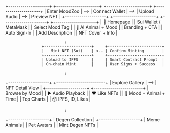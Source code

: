 +--------------------+     +---------------------+     +---------------------+     +---------------------+
|   Enter MoodZoo    | --> |  Connect Wallet     | --> |  Upload Audio       | --> |  Preview NFT        |
+--------------------+     +---------------------+     +---------------------+     +---------------------+
| 🐾 Homepage        |     | Sui Wallet / MetaMask |   | Select Mood Tag     |     | 🎨 AI Animal + Mood |
| Branding + CTA     |     | Auto Sign-In        |     | Add Description     |     | NFT Cover + Info    |

                              ↓                                      
                    +---------------------+     +------------------------+
                    |   Mint NFT (Sui)    | <-- | Confirm Minting        |
                    +---------------------+     +------------------------+
                    | Upload to IPFS      |     | Smart Contract Prompt  |
                    | On-chain Mint       |     | User Signs + Success   |

                              ↓
+--------------------+     +------------------------+
| Explore Gallery    | --> |   NFT Detail View      |
+--------------------+     +------------------------+
| Browse by Mood     |     | ▶️ Audio Playback       |
| ❤️ Like NFTs       |     | 🐶 Mood + Animal + Time |
| Top Charts         |     | 📦 IPFS, ID, Likes      |

                              ↓
+--------------------+
|  Degen Collection  |
+--------------------+
| Meme Animals       |
| Pet Avatars        |
| Mint Degen NFTs    |